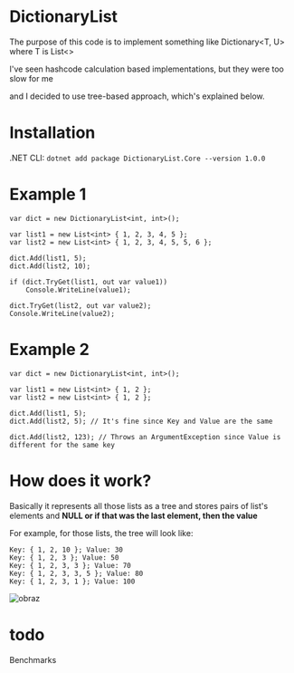 # DictionaryList
 
The purpose of this code is to implement something like Dictionary<T, U> where T is List<>

I've seen hashcode calculation based implementations, 
but they were too slow for me

and I decided to use tree-based approach, which's explained below.

# Installation

.NET CLI: `dotnet add package DictionaryList.Core --version 1.0.0`

# Example 1
	var dict = new DictionaryList<int, int>();

	var list1 = new List<int> { 1, 2, 3, 4, 5 };
	var list2 = new List<int> { 1, 2, 3, 4, 5, 5, 6 };

	dict.Add(list1, 5);
	dict.Add(list2, 10);

	if (dict.TryGet(list1, out var value1))
		Console.WriteLine(value1);

	dict.TryGet(list2, out var value2);
	Console.WriteLine(value2);
	
# Example 2
	var dict = new DictionaryList<int, int>();

	var list1 = new List<int> { 1, 2 };
	var list2 = new List<int> { 1, 2 };

	dict.Add(list1, 5);
	dict.Add(list2, 5); // It's fine since Key and Value are the same
	
	dict.Add(list2, 123); // Throws an ArgumentException since Value is different for the same key

# How does it work?

Basically it represents all those lists as a tree and stores pairs of list's elements and **NULL or if that was the last element, then the value** 

For example, for those lists, the tree will look like:

	Key: { 1, 2, 10 }; Value: 30
	Key: { 1, 2, 3 }; Value: 50
	Key: { 1, 2, 3, 3 }; Value: 70
	Key: { 1, 2, 3, 3, 5 }; Value: 80
	Key: { 1, 2, 3, 1 }; Value: 100

![obraz](https://user-images.githubusercontent.com/77643169/147508102-27fa17dd-baf7-49aa-8755-d997f37dfb5b.png)

# todo

Benchmarks
